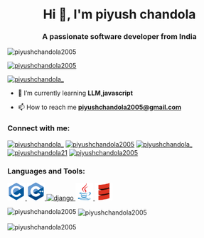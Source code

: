 

<h1 align="center">Hi 👋, I'm piyush chandola</h1>
<h3 align="center">A passionate software developer from India</h3>

<p align="left"> <img src="https://komarev.com/ghpvc/?username=piyushchandola2005&label=Profile%20views&color=0e75b6&style=flat" alt="piyushchandola2005" /> </p>

<p align="left"> <a href="https://github.com/ryo-ma/github-profile-trophy"><img src="https://github-profile-trophy.vercel.app/?username=piyushchandola2005" alt="piyushchandola2005" /></a> </p>

<p align="left"> <a href="https://twitter.com/piyushchandola_" target="blank"><img src="https://img.shields.io/twitter/follow/piyushchandola_?logo=twitter&style=for-the-badge" alt="piyushchandola_" /></a> </p>

- 🌱 I’m currently learning **LLM,javascript**

- 📫 How to reach me **piyushchandola2005@gmail.com**

<h3 align="left">Connect with me:</h3>
<p align="left">
<a href="https://twitter.com/piyushchandola_" target="blank"><img align="center" src="https://raw.githubusercontent.com/rahuldkjain/github-profile-readme-generator/master/src/images/icons/Social/twitter.svg" alt="piyushchandola_" height="30" width="40" /></a>
<a href="https://linkedin.com/in/piyushchandola2005" target="blank"><img align="center" src="https://raw.githubusercontent.com/rahuldkjain/github-profile-readme-generator/master/src/images/icons/Social/linked-in-alt.svg" alt="piyushchandola2005" height="30" width="40" /></a>
<a href="https://instagram.com/piyushchandola_" target="blank"><img align="center" src="https://raw.githubusercontent.com/rahuldkjain/github-profile-readme-generator/master/src/images/icons/Social/instagram.svg" alt="piyushchandola_" height="30" width="40" /></a>
<a href="https://www.hackerrank.com/piyushchandola21" target="blank"><img align="center" src="https://raw.githubusercontent.com/rahuldkjain/github-profile-readme-generator/master/src/images/icons/Social/hackerrank.svg" alt="piyushchandola21" height="30" width="40" /></a>
<a href="https://www.leetcode.com/piyushchandola2005" target="blank"><img align="center" src="https://raw.githubusercontent.com/rahuldkjain/github-profile-readme-generator/master/src/images/icons/Social/leet-code.svg" alt="piyushchandola2005" height="30" width="40" /></a>
</p>

<h3 align="left">Languages and Tools:</h3>
<p align="left"> <a href="https://www.cprogramming.com/" target="_blank" rel="noreferrer"> <img src="https://raw.githubusercontent.com/devicons/devicon/master/icons/c/c-original.svg" alt="c" width="40" height="40"/> </a> <a href="https://www.w3schools.com/cpp/" target="_blank" rel="noreferrer"> <img src="https://raw.githubusercontent.com/devicons/devicon/master/icons/cplusplus/cplusplus-original.svg" alt="cplusplus" width="40" height="40"/> </a> <a href="https://www.djangoproject.com/" target="_blank" rel="noreferrer"> <img src="https://cdn.worldvectorlogo.com/logos/django.svg" alt="django" width="40" height="40"/> </a> <a href="https://www.java.com" target="_blank" rel="noreferrer"> <img src="https://raw.githubusercontent.com/devicons/devicon/master/icons/java/java-original.svg" alt="java" width="40" height="40"/> </a> <a href="https://www.scala-lang.org" target="_blank" rel="noreferrer"> <img src="https://raw.githubusercontent.com/devicons/devicon/master/icons/scala/scala-original.svg" alt="scala" width="40" height="40"/> </a> </p>

<p><img align="left" src="https://github-readme-stats.vercel.app/api/top-langs?username=piyushchandola2005&show_icons=true&locale=en&layout=compact" alt="piyushchandola2005" /></p>

<p>&nbsp;<img align="center" src="https://github-readme-stats.vercel.app/api?username=piyushchandola2005&show_icons=true&locale=en" alt="piyushchandola2005" /></p>

<p><img align="center" src="https://github-readme-streak-stats.herokuapp.com/?user=piyushchandola2005&" alt="piyushchandola2005" /></p>
